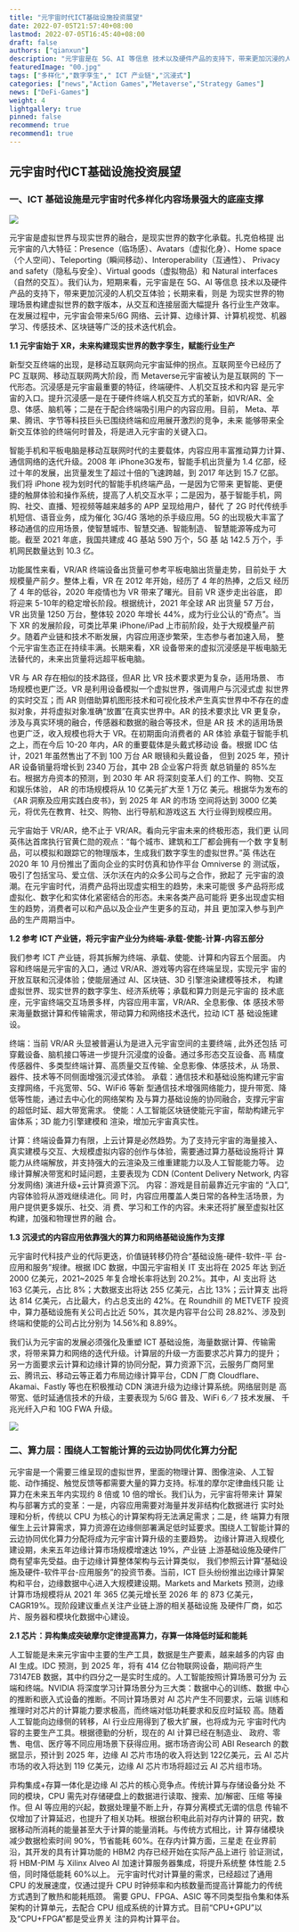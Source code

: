 ```yaml
---
title: "元宇宙时代ICT基础设施投资展望"
date: 2022-07-05T21:57:40+08:00
lastmod: 2022-07-05T16:45:40+08:00
draft: false
authors: ["qianxun"]
description: "元宇宙是在 5G、AI 等信息 技术以及硬件产品的支持下，带来更加沉浸的人机交互体验；长期来看，则是 为现实世界的物理场景构建虚拟世界的数字版本，从交互和连接层面大幅提升 各行业生产效率。在发展过程中，元宇宙会带来5/6G 网络、云计算、边缘计算、计算机视觉、机器学习、传感技术、区块链等广泛的技术迭代机会。"
featuredImage: "00.jpg"
tags: ["多样化","数字孪生"," ICT 产业链","沉浸式"]
categories: ["news","Action Games","Metaverse","Strategy Games"]
news: ["DeFi-Games"]
weight: 4
lightgallery: true
pinned: false
recommend: true
recommend1: true
---
```


## 元宇宙时代ICT基础设施投资展望

### 一、ICT 基础设施是元宇宙时代多样化内容场景强大的底座支撑



![](00.jpg)

元宇宙是虚拟世界与现实世界的融合，是现实世界的数字化承载。扎克伯格提 出元宇宙的八大特征：Presence（临场感）、Avatars（虚拟化身）、Home space（个人空间）、Teleporting（瞬间移动）、Interoperability（互通性）、 Privacy and safety（隐私与安全）、Virtual goods（虚拟物品）和 Natural interfaces（自然的交互）。我们认为，短期来看，元宇宙是在 5G、AI 等信息 技术以及硬件产品的支持下，带来更加沉浸的人机交互体验；长期来看，则是 为现实世界的物理场景构建虚拟世界的数字版本，从交互和连接层面大幅提升 各行业生产效率。在发展过程中，元宇宙会带来5/6G 网络、云计算、边缘计算、计算机视觉、机器学习、传感技术、区块链等广泛的技术迭代机会。





**1.1 元宇宙始于 XR，未来构建现实世界的数字孪生，赋能行业生产**





新型交互终端的出现，是移动互联网向元宇宙延伸的拐点。互联网至今已经历了 PC 互联网、移动互联网两大阶段，而 Metaverse元宇宙被认为是互联网的 下一代形态。沉浸感是元宇宙最重要的特征，终端硬件、人机交互技术和内容 是元宇宙的入口。提升沉浸感一是在于硬件终端人机交互方式的革新，如VR/AR、全息、体感、脑机等；二是在于配合终端吸引用户的内容应用。目前， Meta、苹果、腾讯、字节等科技巨头已围绕终端和应用展开激烈的竞争，未来 能够带来全新交互体验的终端何时普及，将是进入元宇宙的关键入口。

智能手机和平板电脑是移动互联网时代的主要载体，内容应用丰富推动算力计算、通信网络的迭代升级。2008 年 iPhone3G发布，智能手机出货量为 1.4 亿部，经过十年的发展，出货量发生了超过十倍的飞速跨越，到 2017 年达到 15.7 亿部。我们将 iPhone 视为划时代的智能手机终端产品，一是因为它带来 更智能、更便捷的触屏体验和操作系统，提高了人机交互水平；二是因为，基于智能手机，网购、社交、直播、短视频等越来越多的 APP 呈现给用户，替代 了 2G 时代传统手机短信、语音业务，成为催化 3G/4G 落地的杀手级应用。5G 的出现极大丰富了移动通信的应用场景，使智慧城市、智慧交通、智能制造、 智慧能源等成为可能。截至 2021 年底，我国共建成 4G 基站 590 万个，5G 基 站 142.5 万个，手机网民数量达到 10.3 亿。





功能属性来看，VR/AR 终端设备出货量可参考平板电脑出货量走势，目前处于 大规模量产前夕。整体上看，VR 在 2012 年开始，经历了 4 年的热捧，之后又 经历了 4 年的低谷，2020 年疫情也为 VR 带来了曙光。目前 VR 逐步走出谷底， 即将迎来 5-10年的稳定增长阶段。根据统计，2021 年全球 AR 出货量 57 万台， VR 出货量 1250 万台，整体较 2020 年增长 44%，成为行业公认的“奇点”。当 下 XR 的发展阶段，可类比苹果 iPhone/iPad 上市前阶段，处于大规模量产前 夕。随着产业链和技术不断发展，内容应用逐步繁荣，生态参与者加速入局， 整个元宇宙生态正在持续丰满。长期来看，XR 设备带来的虚拟沉浸感是平板电脑无法替代的，未来出货量将远超平板电脑。





VR 与 AR 存在相似的技术路径，但AR 比 VR 技术要求更为复杂，适用场景、 市场规模也更广泛。VR 是利用设备模拟一个虚拟世界，强调用户与沉浸式虚 拟世界的实时交互；而 AR 则借助算机图形技术和可视化技术产生真实世界中不存在的虚拟对象，并将虚拟对象准确“放置”在真实世界中。AR 的技术要求比 VR 更复杂，涉及与真实环境的融合，传感器和数据的融合等技术，但是 AR 技 术的适用场景也更广泛，收入规模也将大于 VR。在初期面向消费者的 AR 体验 承载于智能手机之上，而在今后 10-20 年内，AR 的重要载体是头戴式移动设 备。根据 IDC 估计，2021 年虽然售出了不到 100 万台 AR 眼镜和头戴设备， 但到 2025 年，预计 AR 设备销量将增长到 2340 万台，其中 2B 企业客户将贡 献总销量的 85%左右。根据方舟资本的预测，到 2030 年 AR 将深刻变革人们 的工作、购物、交互和娱乐体验， AR 的市场规模将从 10 亿美元扩大至 1 万亿 美元。根据华为发布的《AR 洞察及应用实践白皮书》，到 2025 年 AR 的市场 空间将达到 3000 亿美元，将优先在教育、社交、购物、出行导航和游戏这五 大行业得到规模应用。

元宇宙始于 VR/AR，绝不止于 VR/AR。看向元宇宙未来的终极形态，我们更 认同英伟达首席执行官黄仁勋的观点：“每个城市、建筑和工厂都会拥有一个数 字复制品，可以模拟和跟踪它的物理版本，生成我们数字孪生的虚拟世界。”英 伟达在 2020 年 10 月份推出了面向企业的实时仿真和协作平台 Omniverse 的 测试版，吸引了包括宝马、爱立信、沃尔沃在内的众多公司与之合作，掀起了 元宇宙的浪潮。在元宇宙时代，消费产品将出现虚实相生的趋势，未来可能很 多产品将形成虚拟化、数字化和实体化紧密结合的形态。未来各类产品可能将 更多出现虚实相生的趋势，消费者可以和产品以及企业产生更多的互动，并且 更加深入参与到产品的生产周期当中。





**1.2 参考 ICT 产业链，将元宇宙产业分为终端-承载-使能-计算-内容五部分**





我们参考 ICT 产业链，将其拆解为终端、承载、使能、计算和内容五个层面。 内容和终端是元宇宙的入口，通过 VR/AR、游戏等内容在终端呈现，实现元宇 宙的开放互联和沉浸体验；使能层通过 AI、区块链、3D 引擎渲染建模等技术， 构建虚拟世界、现实世界的数字孪生、经济系统等；承载和算力则是元宇宙的 技术底座，元宇宙终端交互场景多样，内容应用丰富，VR/AR、全息影像、体 感技术带来海量数据计算和传输需求，带动算力和网络技术迭代，拉动 ICT 基 础设施建设。





终端：当前 VR/AR 头显被普遍认为是进入元宇宙空间的主要终端 , 此外还包括 可穿戴设备、脑机接口等进一步提升沉浸度的设备。通过多形态交互设备、高 精度传感器件、多类型终端计算、高质量交互传输、全息影像、体感技术，从 场景、器件、技术等不同侧面增强沉浸式体验。 承载：通信技术和基础设施构建元宇宙支撑网络，千兆宽带、5G、WiFi6 等新 型通信技术增强网络能力，提升带宽、降低等性能，通过去中心化的网络架构 及与算力基础设施的协同融合，支撑元宇宙的超低时延、超大带宽需求。 使能：人工智能区块链使能元宇宙，帮助构建元宇宙体系；3D 能力引擎建模和 渲染，增加元宇宙真实性。

计算：终端设备算力有限，上云计算是必然趋势。为了支持元宇宙的海量接入、 真实建模与交互、大规模虚拟内容的创作与体验，需要通过算力基础设施将计 算能力从终端解放，并支持强大的云渲染及三维重建能力以及人工智能能力等。 边缘计算解决带宽和时延问题，主要表现为 CDN (Content Delivery Network, 内容分发网络) 演进升级+云计算资源下沉。 内容：游戏是目前最靠近元宇宙的 “入口”, 内容体验将从游戏继续进化。同 时，内容应用覆盖人类日常的各种生活场景，为用户提供更多娱乐、社交、消 费、学习和工作的内容。未来还将扩展至虚拟社区构建，加强和物理世界的融 合。





**1.3 沉浸式的内容应用依靠强大的算力和网络基础设施作为支撑**





元宇宙时代科技产业的代际更迭，价值链转移仍符合“基础设施-硬件-软件-平 台-应用和服务”规律。根据 IDC 数据，中国元宇宙相关 IT 支出将在 2025 年达 到近 2000 亿美元，2021~2025 年复合增长率将达到 20.2%。其中，AI 支出将 达 163 亿美元，占比 8%；大数据支出将达 255 亿美元，占比 13%；云计算支 出将达 814 亿美元，占比最大，约占总支出的 42%。在 Roundhill 的 METVETF 投资中，算力基础设施有关公司占比近 50%，其次是内容平台公司 28.82%、涉及到终端和使能的公司占比分别为 14.56%和 8.89%。





我们认为元宇宙的发展必须强化及重塑 ICT 基础设施，海量数据计算、传输需 求，将带来算力和网络的迭代升级。计算层的升级一方面要求芯片算力的提升； 另一方面要求云计算和边缘计算的协同分配，算力资源下沉，云服务厂商阿里 云、腾讯云、移动云等正着力布局边缘计算平台，CDN 厂商 Cloudflare、 Akamai、Fastly 等也在积极推动 CDN 演进升级为边缘计算系统。网络层则是 高带宽、低时延通信技术的升级，主要表现为 5/6G 普及、WiFi 6／7 技术发展、 千兆光纤入户和 10G FWA 升级。



![](6c51b9a704b767a1d534150875115dc.png)

### 二、算力层：围绕人工智能计算的云边协同优化算力分配



元宇宙是一个需要三维呈现的虚拟世界，里面的物理计算、图像渲染、人工智 能、动作捕捉、触觉反馈等都需要大量的算力支持。标准的摩尔定律曲线只能 让算力在未来五年内实现约 8 倍或 10 倍的增长。我们认为，元宇宙将带来计 算架构与部署方式的变革：一是，内容应用需要对海量并发非结构化数据进行 实时处理和分析，传统以 CPU 为核心的计算架构将无法满足需求；二是，终 端算力有限催生上云计算需求，算力资源在边缘侧部署满足低时延要求。围绕人工智能计算的云边协同优化算力分配将成为元宇宙计算升级的主要趋势。 边缘计算进入规模化建设期，未来五年边缘计算市场规模增速达 19%，产业链 上游基础设施及硬件厂商有望率先受益。由于边缘计算整体架构与云计算类似， 我们参照云计算“基础设施及硬件-软件平台-应用服务”的投资节奏。当前，ICT 巨头纷纷推出边缘计算架构和平台，边缘数据中心进入大规模建设期。Markets and Markets 预测，边缘计算市场规模将从 2021 年 365 亿美元增长至 2026 年 的 873 亿美元，CAGR19%。现阶段建议重点关注产业链上游的相关基础设施 及硬件厂商，如芯片、服务器和模块化数据中心建设。





**2.1 芯片：异构集成突破摩尔定律提高算力，存算一体降低时延和能耗**





人工智能是未来元宇宙中主要的生产工具，数据是生产要素，越来越多的内容 由 AI 生成。IDC 预测，到 2025 年，将有 414 亿台物联网设备，期间将产生 73147EB 数据，其中约四分之一是实时生成的。人工智能按照计算场景可分为 云端和终端。NVIDIA 将深度学习计算场景分为三大类：数据中心的训练、数据 中心的推断和嵌入式设备的推断。不同计算场景对 AI 芯片产生不同要求，云端 训练和推理时对芯片的计算能力要求极高，而终端对低功耗要求和反应时延较 高。随着人工智能向边缘侧的转移，AI 行业应用得到了极大扩展，也将成为元 宇宙时代内容的主要生产工具。根据德勤的分析，现在的 AI 计算已经在制造业、 政府、零售、电信、医疗等不同应用场景下获得应用。据市场咨询公司 ABI Research 的数据显示，预计到 2025 年，边缘 AI 芯片市场的收入将达到 122亿美元，云 AI 芯片市场的收入将达到 119 亿美元，边缘 AI 芯片市场将超过云 AI 芯片组市场。

异构集成+存算一体化是边缘 AI 芯片的核心竞争点。传统计算与存储设备分处 不同的模块，CPU 需先对存储硬盘上的数据进行读取、搜索、加/解密、压缩 等操作。但 AI 等应用的兴起，数据处理量不断上升，存算分离模式无谓的信息 传输不仅增加了计算延迟，也提升了相关功耗。根据台积电此前对存内计算的 研究，数据移动所消耗的能量甚至大于计算的能量消耗。与传统方式相比，计 算存储模块减少数据检索时间 90%，节省能耗 60%。在存内计算方面，三星走 在业界前沿，其开发的具有计算功能的 HBM2 内存已经开始在实际产品上进行 验证测试，将 HBM-PIM 与 Xilinx Alveo AI 加速计算服务器集成，将提升系统整 体性能 2.5 倍，同时降低能耗 60%以上。 元宇宙时代对计算量的需求，已经超过了通用 CPU 的发展速度，仅通过提升 CPU 时钟频率和内核数量而提高计算能力的传统方式遇到了散热和能耗瓶颈。 需要 GPU、FPGA、ASIC 等不同类型指令集和体系架构的计算单元，去配合 CPU 组成系统的计算方式。目前“CPU+GPU”以及“CPU+FPGA”都是受业界关 注的异构计算平台。